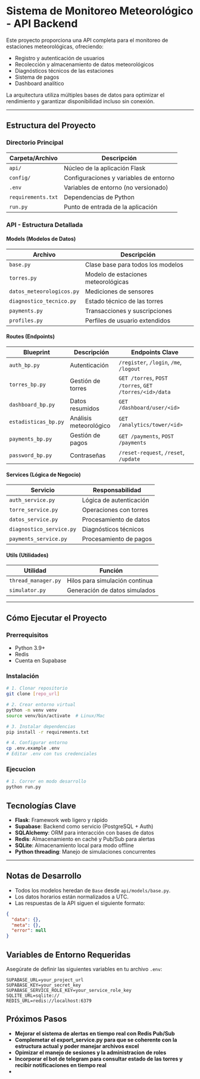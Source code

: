 # Sistema de Monitoreo Meteorológico - API Backend


Este proyecto proporciona una API completa para el monitoreo de estaciones meteorológicas, ofreciendo:

-  Registro y autenticación de usuarios
-  Recolección y almacenamiento de datos meteorológicos
-  Diagnósticos técnicos de las estaciones
-  Sistema de pagos 
-  Dashboard analítico

La arquitectura utiliza múltiples bases de datos para optimizar el rendimiento y garantizar disponibilidad incluso sin conexión.

---

##  Estructura del Proyecto

### Directorio Principal

| Carpeta/Archivo    | Descripción                                 |
|--------------------|---------------------------------------------|
| `api/`             | Núcleo de la aplicación Flask               |
| `config/`          | Configuraciones y variables de entorno      |
| `.env`             | Variables de entorno (no versionado)        |
| `requirements.txt` | Dependencias de Python                      |
| `run.py`           | Punto de entrada de la aplicación           |

###  API - Estructura Detallada

####  Models (Modelos de Datos)

| Archivo                      | Descripción                            |
|-----------------------------|----------------------------------------|
| `base.py`                   | Clase base para todos los modelos      |
| `torres.py`                 | Modelo de estaciones meteorológicas    |
| `datos_meteorologicos.py`  | Mediciones de sensores                 |
| `diagnostico_tecnico.py`   | Estado técnico de las torres           |
| `payments.py`               | Transacciones y suscripciones          |
| `profiles.py`               | Perfiles de usuario extendidos         |

####  Routes (Endpoints)

| Blueprint           | Descripción              | Endpoints Clave                                     |
|---------------------|--------------------------|-----------------------------------------------------|
| `auth_bp.py`        | Autenticación            | `/register`, `/login`, `/me`, `/logout`            |
| `torres_bp.py`      | Gestión de torres        | `GET /torres`, `POST /torres`, `GET /torres/<id>/data` |
| `dashboard_bp.py`   | Datos resumidos          | `GET /dashboard/user/<id>`                         |
| `estadisticas_bp.py`| Análisis meteorológico   | `GET /analytics/tower/<id>`                        |
| `payments_bp.py`    | Gestión de pagos         | `GET /payments`, `POST /payments`                  |
| `password_bp.py`    | Contraseñas              | `/reset-request`, `/reset`, `/update`              |

####  Services (Lógica de Negocio)

| Servicio                   | Responsabilidad                     |
|----------------------------|-------------------------------------|
| `auth_service.py`          | Lógica de autenticación             |
| `torre_service.py`         | Operaciones con torres              |
| `datos_service.py`         | Procesamiento de datos              |
| `diagnostico_service.py`   | Diagnósticos técnicos               |
| `payments_service.py`      | Procesamiento de pagos              |

#### Utils (Utilidades)

| Utilidad              | Función                                     |
|-----------------------|---------------------------------------------|
| `thread_manager.py`   | Hilos para simulación continua              |
| `simulator.py`        | Generación de datos simulados              |

---

##  Cómo Ejecutar el Proyecto

###  Prerrequisitos

- Python 3.9+
- Redis
- Cuenta en Supabase

###  Instalación

```bash
# 1. Clonar repositorio
git clone [repo_url]

# 2. Crear entorno virtual
python -m venv venv
source venv/bin/activate  # Linux/Mac

# 3. Instalar dependencias
pip install -r requirements.txt

# 4. Configurar entorno
cp .env.example .env
# Editar .env con tus credenciales
```

### Ejecucion

```bash
# 1. Correr en modo desarrollo
python run.py
```


##  Tecnologías Clave

- **Flask**: Framework web ligero y rápido  
- **Supabase**: Backend como servicio (PostgreSQL + Auth)  
- **SQLAlchemy**: ORM para interacción con bases de datos  
- **Redis**: Almacenamiento en caché y Pub/Sub para alertas  
- **SQLite**: Almacenamiento local para modo offline  
- **Python threading**: Manejo de simulaciones concurrentes  

---

##  Notas de Desarrollo

- Todos los modelos heredan de `Base` desde `api/models/base.py`.
- Los datos horarios están normalizados a UTC.
- Las respuestas de la API siguen el siguiente formato:

```json
{
  "data": {},
  "meta": {},
  "error": null
}
```

##  Variables de Entorno Requeridas

Asegúrate de definir las siguientes variables en tu archivo `.env`:

```env
SUPABASE_URL=your_project_url
SUPABASE_KEY=your_secret_key
SUPABASE_SERVICE_ROLE_KEY=your_service_role_key
SQLITE_URL=sqlite://
REDIS_URL=redis://localhost:6379
```

##  Próximos Pasos

-  **Mejorar el sistema de alertas en tiempo real con Redis Pub/Sub**
- **Complemetar el export_service.py para que se coherente con la estructura actual y poder manejar archivos excel**
- **Opimizar el manejo de sesiones y la administracion de roles**
- **Incorporar el bot de telegram para consultar estado de las torres y recibir notificaciones en tiempo real**
- 





